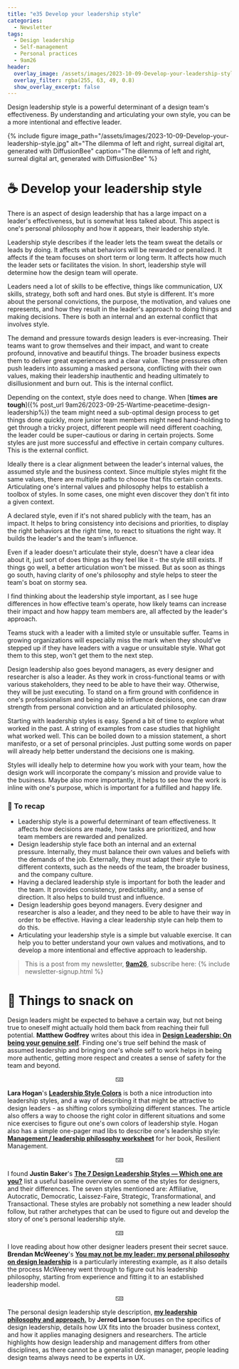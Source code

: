 ```yaml
---
title: "e35 Develop your leadership style"
categories:
  - Newsletter
tags:
  - Design leadership
  - Self-management
  - Personal practices
  - 9am26
header:
  overlay_image: /assets/images/2023-10-09-Develop-your-leadership-style.jpg
  overlay_filter: rgba(255, 63, 49, 0.8)
  show_overlay_excerpt: false
---
```


Design leadership style is a powerful determinant of a design team's effectiveness. By understanding and articulating your own style, you can be a more intentional and effective leader.

{% include figure image_path="/assets/images/2023-10-09-Develop-your-leadership-style.jpg" alt="The dilemma of left and right, surreal digital art, generated with DiffusionBee" caption="The dilemma of left and right, surreal digital art, generated with DiffusionBee" %}

# ☕ Develop your leadership style

There is an aspect of design leadership that has a large impact on a leader's effectiveness, but is somewhat less talked about. This aspect is one's personal philosophy and how it appears, their leadership style. 

Leadership style describes if the leader lets the team sweat the details or leads by doing. It affects what behaviors will be rewarded or penalized. It affects if the team focuses on short term or long term. It affects how much the leader sets or facilitates the vision. In short, leadership style will determine how the design team will operate. 

Leaders need a lot of skills to be effective, things like communication, UX skills, strategy, both soft and hard ones. But style is different. It's more about the personal convictions, the purpose, the motivation, and values one represents, and how they result in the leader's approach to doing things and making decisions. There is both an internal and an external conflict that involves style.

The demand and pressure towards design leaders is ever-increasing. Their teams want to grow themselves and their impact, and want to create profound, innovative and beautiful things. The broader business expects them to deliver great experiences and a clear value. These pressures often push leaders into assuming a masked persona, conflicting with their own values, making their leadership inauthentic and heading ultimately to disillusionment and burn out. This is the internal conflict.

Depending on the context, style does need to change. When [**times are tough**]({% post_url 9am26/2023-09-25-Wartime-peacetime-design-leadership%}) the team might need a sub-optimal design process to get things done quickly, more junior team members might need hand-holding to get through a tricky project, different people will need different coaching, the leader could be super-cautious or daring in certain projects. Some styles are just more successful and effective in certain company cultures. This is the external conflict.

Ideally there is a clear alignment between the leader's internal values, the assumed style and the business context. Since multiple styles might fit the same values, there are multiple paths to choose that fits certain contexts. Articulating one's internal values and philosophy helps to establish a toolbox of styles. In some cases, one might even discover they don't fit into a given context.

A declared style, even if it's not shared publicly with the team, has an impact. It helps to bring consistency into decisions and priorities, to display the right behaviors at the right time, to react to situations the right way. It builds the leader's and the team's influence.

Even if a leader doesn't articulate their style, doesn't have a clear idea about it, just sort of does things as they feel like it - the style still exists. If things go well, a better articulation won't be missed. But as soon as things go south, having clarity of one's philosophy and style helps to steer the team's boat on stormy sea.

I find thinking about the leadership style important, as I see huge differences in how effective team's operate, how likely teams can increase their impact and how happy team members are, all affected by the leader's approach.

Teams stuck with a leader with a limited style or unsuitable suffer. Teams in growing organizations will especially miss the mark when they should've stepped up if they have leaders with a vague or unsuitable style. What got them to this step, won't get them to the next step.

Design leadership also goes beyond managers, as every designer and researcher is also a leader. As they work in cross-functional teams or with various stakeholders, they need to be able to have their way. Otherwise, they will be just executing. To stand on a firm ground with confidence in one's professionalism and being able to influence decisions, one can draw strength from personal conviction and an articulated philosophy.

Starting with leadership styles is easy. Spend a bit of time to explore what worked in the past. A string of examples from case studies that highlight what worked well. This can be boiled down to a mission statement, a short manifesto,  or a set of personal principles. Just putting some words on paper will already help better understand the decisions one is making.

Styles will ideally help to determine how you work with your team, how the design work will incorporate the company's mission and provide value to the business. Maybe also more importantly, it helps to see how the work is inline with one's purpose, which is important for a fulfilled and happy life.

### 🥤 To recap

- Leadership style is a powerful determinant of team effectiveness. It affects how decisions are made, how tasks are prioritized, and how team members are rewarded and penalized.
- Design leadership style face both an internal and an external pressure. Internally, they must balance their own values and beliefs with the demands of the job. Externally, they must adapt their style to different contexts, such as the needs of the team, the broader business, and the company culture.
- Having a declared leadership style is important for both the leader and the team. It provides consistency, predictability, and a sense of direction. It also helps to build trust and influence.
- Design leadership goes beyond managers. Every designer and researcher is also a leader, and they need to be able to have their way in order to be effective. Having a clear leadership style can help them to do this.
- Articulating your leadership style is a simple but valuable exercise. It can help you to better understand your own values and motivations, and to develop a more intentional and effective approach to leadership.

> This is a post from my newsletter, **[9am26](https://polgarp.com/categories/newsletter/)**, subscribe here:
> {% include newsletter-signup.html %}

# 🍪 Things to snack on

Design leaders might be expected to behave a certain way, but not being true to oneself might actually hold them back from reaching their full potential. **Matthew Godfrey** writes about this idea in [**Design Leadership: On being your genuine self**](https://uxdesign.cc/design-leadership-series-on-being-your-genuine-self-a8593951a183/). Finding one's true self behind the mask of assumed leadership and bringing one's whole self to work helps in being more authentic, getting more respect and creates a sense of safety for the team and beyond.

<p style="text-align: center;">🁋</p>

**Lara Hogan**'s [**Leadership Style Colors**](https://larahogan.me/blog/leadership-style-colors/) is both a nice introduction into leadership styles, and a way of describing it that might be attractive to design leaders - as shifting colors symbolizing different stances. The article also offers a way to choose the right color in different situations and some nice exercises to figure out one's own colors of leadership style. Hogan also has a simple one-pager mad libs to describe one's leadership style: [**Management / leadership philosophy worksheet**](https://larahogan.me/resources/philosophy.pdf/) for her book, Resilient Management. 

<p style="text-align: center;">🁋</p>

I found **Justin Baker**'s [**The 7 Design Leadership Styles — Which one are you?**](https://medium.muz.li/the-7-design-leadership-styles-which-one-are-you-927977468f78/) list a useful baseline overview on some of the styles for designers, and their differences. The seven styles mentioned are: Affiliative, Autocratic, Democratic, Laissez-Faire, Strategic, Transformational, and Transactional. These styles are probably not something a new leader should follow, but rather archetypes that can be used to figure out and develop the story of one's personal leadership style.

<p style="text-align: center;">🁋</p>

I love reading about how other designer leaders present their secret sauce. **Brendan McWeeney**'s [**You may not be my leader: my personal philosophy on design leadership**](https://uxdesign.cc/you-may-not-be-my-leader-my-personal-philosophy-on-design-leadership-54359c3258e5/) is a particularly interesting example, as it also details the process McWeeney went through to figure out his leadership philosophy, starting from experience and fitting it to an established leadership model.

<p style="text-align: center;">🁋</p>

The personal design leadership style description, [**my leadership philosophy and approach.**](http://www.jerrodlarson.com/my-leadership-approach/) by **Jerrod Larson** focuses on the specifics of design leadership, details how UX fits into the broader business context, and how it applies managing designers and researchers. The article highlights how design leadership and management differs from other disciplines, as there cannot be a generalist design manager, people leading design teams always need to be experts in UX.